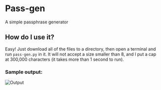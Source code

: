 # Pass-gen
A simple passphrase generator

## How do I use it?
Easy!  Just download all of the files to a directory, then open a terminal and run `pass-gen.py` in it.  It will not accept a size smaller than 8, and I put a cap at 300,000 characters (it takes more than 1 second to run).

### Sample output:
![Output](http://h4z.it/Image/267752_t_1.04.32_PM.png)
